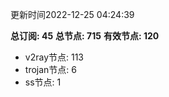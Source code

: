 更新时间2022-12-25 04:24:39

**总订阅: 45**
**总节点: 715**
**有效节点: 120**
- v2ray节点: 113
- trojan节点: 6
- ss节点: 1
